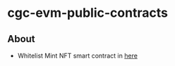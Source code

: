 # cgc-evm-public-contracts

## About
- Whitelist Mint NFT smart contract in [here](./nft_whitelist_mint)